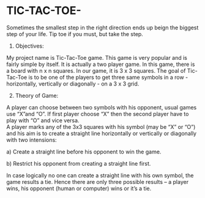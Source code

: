 # TIC-TAC-TOE-
Sometimes the smallest step in the right direction ends up beign the biggest step of your life. Tip toe if you must, but take the step.


1. Objectives: 
 
My project name is Tic-Tac-Toe game. This game is very popular and is 
fairly simple by itself. It is actually a two player game. In this game, there is 
a board with n x n squares. In our game, it is 3 x 3 squares. 
The goal of Tic-Tac-Toe is to be one of the players to get three same 
symbols in a row - horizontally, vertically or diagonally - on a 3 x 3 grid. 

2. Theory of Game: 

A player can choose between two symbols with his opponent, usual games 
use “X”and “O”. If first player choose “X” then the second player  have to 
play with “O” and vice versa.  
A player marks any of the 3x3 squares with his symbol (may be “X” or “O”) 
and his aim is to create a straight line horizontally or vertically or diagonally 
with two intensions: 

  a) Create a straight line before his opponent to win the game. 
  
  b) Restrict his opponent from creating a straight line first. 
  
  
In case logically no one can create a straight line with his own symbol, the 
game results a tie. 
Hence there are only three possible results – a player wins, his opponent 
(human or computer) wins or it’s a tie. 

